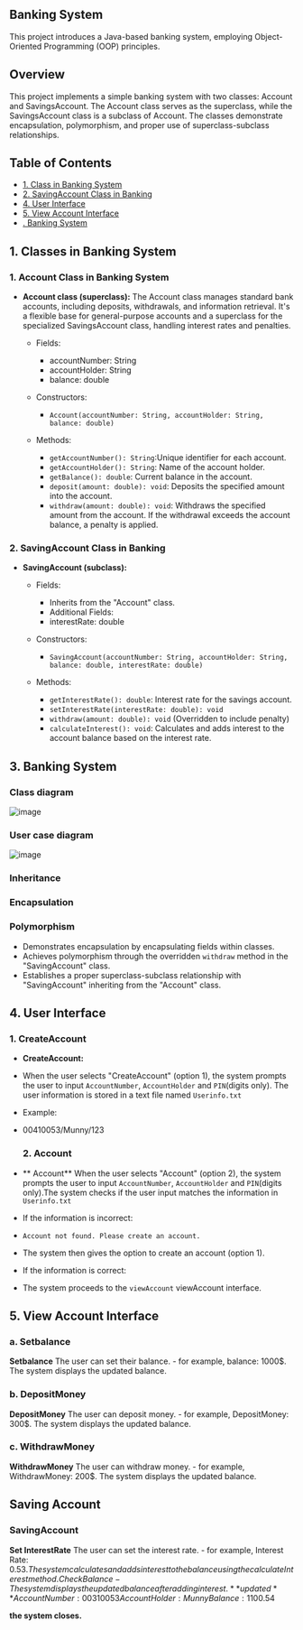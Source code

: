 ## Banking System
This project introduces a Java-based banking system, employing Object-Oriented Programming (OOP) principles. 

## Overview

This project implements a simple banking system with two classes: Account and SavingsAccount. The Account class serves as the superclass, while the SavingsAccount class is a subclass of Account. The classes demonstrate encapsulation, polymorphism, and proper use of superclass-subclass relationships.

## Table of Contents

- [1. Class in Banking System](#AccountClassinBankingsystem)
- [2. SavingAccount Class in Banking](#SavingAccountClassinBanking)
- [4. User Interface](#UserInterface)
- [5. View Account Interface](#ViewAccountInterface)
- [. Banking System](#BankingSystem)
## 1. Classes in Banking System
### 1. Account Class in Banking System

- **Account class (superclass):**
The Account class manages standard bank accounts, including deposits, withdrawals, and information retrieval. It's a flexible base for general-purpose accounts and a superclass for the specialized SavingsAccount class, handling interest rates and penalties.

  - Fields:
    - accountNumber: String
    - accountHolder: String
    - balance: double

  - Constructors:
    - `Account(accountNumber: String, accountHolder: String, balance: double)`

  - Methods:
    - `getAccountNumber(): String`:Unique identifier for each account.
    - `getAccountHolder(): String`: Name of the account holder.
    - `getBalance(): double`: Current balance in the account.
    - `deposit(amount: double): void`: Deposits the specified amount into the account.
    - `withdraw(amount: double): void`: Withdraws the specified amount from the account. If the withdrawal exceeds the account balance, a penalty is applied.
### 2. SavingAccount Class in Banking

- **SavingAccount (subclass):**
  - Fields:
    - Inherits from the "Account" class.
    - Additional Fields:
    - interestRate: double

  - Constructors:
    - `SavingAccount(accountNumber: String, accountHolder: String, balance: double, interestRate: double)`

  - Methods:
    - `getInterestRate(): double`: Interest rate for the savings account.
    - `setInterestRate(interestRate: double): void`
    - `withdraw(amount: double): void` (Overridden to include penalty)
    - `calculateInterest(): void`: Calculates and adds interest to the account balance based on the interest rate.

## 3. Banking System
### Class diagram
![image](https://github.com/MunnyRochom2023/BankingSystem/assets/151621221/584140b6-a646-448f-83f2-53d840432647)

### User case diagram
![image](https://github.com/MunnyRochom2023/BankingSystem/assets/151621221/d324d227-8e3c-43cb-9cc0-99c09874ece7)

### Inheritance
### Encapsulation
### Polymorphism

- Demonstrates encapsulation by encapsulating fields within classes.
- Achieves polymorphism through the overridden `withdraw` method in the "SavingAccount" class.
- Establishes a proper superclass-subclass relationship with "SavingAccount" inheriting from the "Account" class.
  
## 4. User Interface
### 1. CreateAccount

- **CreateAccount:**
- When the user selects "CreateAccount" (option 1), the system prompts the user to input `AccountNumber`, `AccountHolder` and `PIN`(digits only). The user information is stored in a text file named `Userinfo.txt` 
- Example:
- 00410053/Munny/123
  
  ### 2. Account
  
- ** Account**
When the user selects "Account" (option 2), the system prompts the user to input `AccountNumber`, `AccountHolder` and `PIN`(digits only).The system checks if the user input matches the information in `Userinfo.txt`

- If the information is incorrect:
 - `Account not found. Please create an account.`
- The system then gives the option to create an account (option 1).
- If the information is correct:
 - The system proceeds to the `viewAccount` viewAccount interface.

## 5. View Account Interface

### a. Setbalance
**Setbalance**
The user can set their balance.
      - for example, balance: 1000$. The system displays the updated balance.
### b. DepositMoney
**DepositMoney**
    The user can deposit money.
      - for example, DepositMoney: 300$. The system displays the updated balance.
### c. WithdrawMoney
**WithdrawMoney**
    The user can withdraw money.
      - for example, WithdrawMoney: 200$. The system displays the updated balance.
      
## Saving Account 
### SavingAccount

**Set InterestRate**
    The user can set the interest rate.
        - for example, Interest Rate: 0.53$. The system calculates and adds interest to the balance using the calculateInterest method.
    Check Balance
        - The system displays the updated balance after adding interest.
**updated** 
    AccountNumber: 00310053
    AccountHolder: Munny
    Balance: 1100.54$

**the system closes.**






